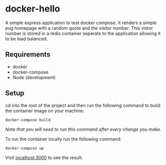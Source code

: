 # docker-hello

A simple express application to test docker compose. It renders a simple pug homepage with a random quote and the visitor number. This vistor number is stored in a redis container seperate to the application allowing it to be load balanced.

## Requirements

 - docker
 - docker-compose
 - Node (development)

## Setup

cd into the root of the project and then run the following command to build the container image on your machine:

```
docker-compose build
```

*Note that you will need to run this command after every change you make.*

To run the container locally run the following command:

```
docker-compose up
```

Visit [localhost:3000](http://127.0.0.1:3000/) to see the result.

